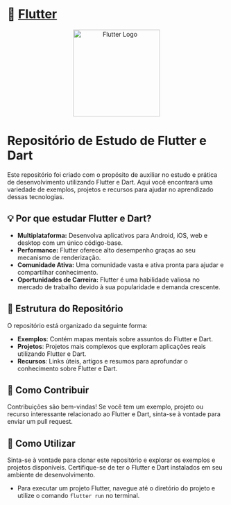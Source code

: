 # 💙 [Flutter](https://flutter.dev/)

<p align="center">
  <img src="https://upload.wikimedia.org/wikipedia/commons/1/17/Google-flutter-logo.png" width="200" alt="Flutter Logo">
</p>

# Repositório de Estudo de Flutter e Dart

Este repositório foi criado com o propósito de auxiliar no estudo e prática de desenvolvimento utilizando Flutter e Dart. Aqui você encontrará uma variedade de exemplos, projetos e recursos para ajudar no aprendizado dessas tecnologias.

## 💡 Por que estudar Flutter e Dart?

- **Multiplataforma:** Desenvolva aplicativos para Android, iOS, web e desktop com um único código-base.
- **Performance:** Flutter oferece alto desempenho graças ao seu mecanismo de renderização.
- **Comunidade Ativa:** Uma comunidade vasta e ativa pronta para ajudar e compartilhar conhecimento.
- **Oportunidades de Carreira:** Flutter é uma habilidade valiosa no mercado de trabalho devido à sua popularidade e demanda crescente.

## 📂 Estrutura do Repositório

O repositório está organizado da seguinte forma:

- **Exemplos**: Contém mapas mentais sobre assuntos do Flutter e Dart.
- **Projetos**: Projetos mais complexos que exploram aplicações reais utilizando Flutter e Dart.
- **Recursos**: Links úteis, artigos e resumos para aprofundar o conhecimento sobre Flutter e Dart.

## 🤝 Como Contribuir

Contribuições são bem-vindas! Se você tem um exemplo, projeto ou recurso interessante relacionado ao Flutter e Dart, sinta-se à vontade para enviar um pull request.

## 🚀 Como Utilizar

Sinta-se à vontade para clonar este repositório e explorar os exemplos e projetos disponíveis. Certifique-se de ter o Flutter e Dart instalados em seu ambiente de desenvolvimento.

- Para executar um projeto Flutter, navegue até o diretório do projeto e utilize o comando `flutter run` no terminal.

